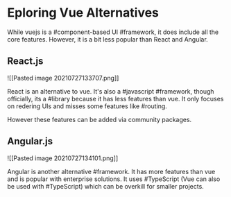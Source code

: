 # Eploring Vue Alternatives
While vuejs is a #component-based UI #framework, it does include all the core features. However, it is a bit less popular than React and Angular.

## React.js
![[Pasted image 20210727133707.png]]

React is an alternative to vue. It's also a #javascript #framework, though officially, its a #library because it has less features than vue. It only focuses on redering UIs and misses some features like #routing.

However these features can be added via community packages. 

## Angular.js
![[Pasted image 20210727134101.png]]

Angular is another alternative #framework. It has more features than vue and is popular with enterprise solutions. It uses #TypeScript (Vue can also be used with #TypeScript) which can be overkill for smaller projects.


